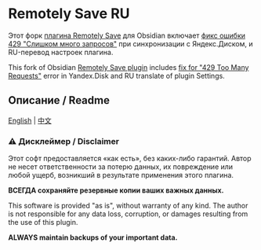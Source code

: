 # Remotely Save RU

Этот форк [плагина Remotely Save](https://github.com/remotely-save/remotely-save)  для Obsidian включает [фикс ошибки 429 "Слишком много запросов"](https://github.com/azernov/remotely-save) при синхронизации с Яндекс.Диском, и RU-перевод настроек плагина.

This fork of Obsidian [Remotely Save plugin](https://github.com/remotely-save/remotely-save) includes [fix for "429 Too Many Requests"](https://github.com/azernov/remotely-save) error in Yandex.Disk and RU translate of plugin Settings.

## Описание / Readme

[English](./README.en.md) | [中文](./README.zh-cn.md)

### ⚠️ Дисклеймер / Disclaimer

Этот софт предоставляется «как есть», без каких-либо гарантий. Автор не несет ответственности за потерю данных, их повреждение или любой ущерб, возникший в результате применения этого плагина.

**ВСЕГДА сохраняйте резервные копии ваших важных данных.**

This software is provided "as is", without warranty of any kind. The author is not responsible for any data loss, corruption, or damages resulting from the use of this plugin.

**ALWAYS maintain backups of your important data.**
